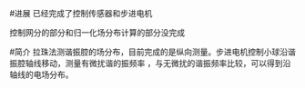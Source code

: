 #进展
已经完成了控制传感器和步进电机

控制网分的部分和归一化场分布计算的部分没完成

#简介
拉珠法测谐振腔的场分布，目前完成的是纵向测量。步进电机控制小球沿谐振腔轴线移动，测量有微扰谐的振频率
，与无微扰的谐振频率比较，可以得到沿轴线的电场分布。

